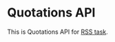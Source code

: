 # Quotations API

This is Quotations API for [RSS task](https://github.com/rolling-scopes-school/tasks/blob/master/tasks/js30%23/js30-4.md).
